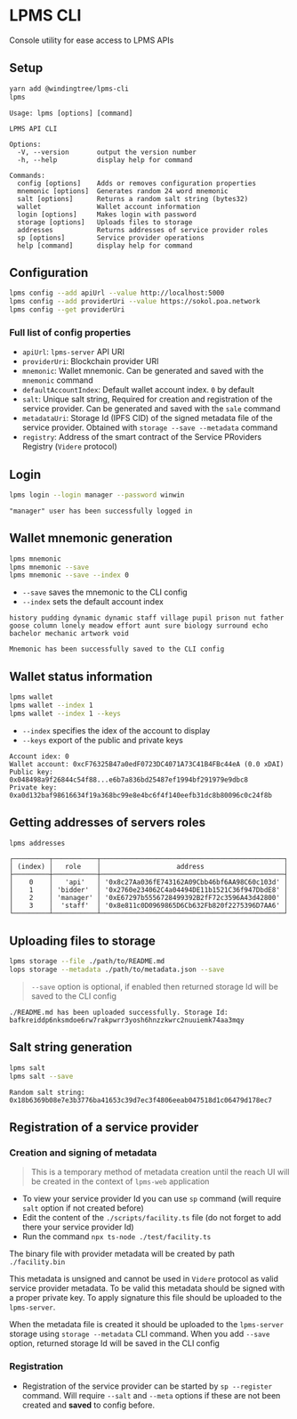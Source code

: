 # LPMS CLI
Console utility for ease access to LPMS APIs

## Setup

```bash
yarn add @windingtree/lpms-cli
lpms
```

```
Usage: lpms [options] [command]

LPMS API CLI

Options:
  -V, --version       output the version number
  -h, --help          display help for command

Commands:
  config [options]    Adds or removes configuration properties
  mnemonic [options]  Generates random 24 word mnemonic
  salt [options]      Returns a random salt string (bytes32)
  wallet              Wallet account information
  login [options]     Makes login with password
  storage [options]   Uploads files to storage
  addresses           Returns addresses of service provider roles
  sp [options]        Service provider operations
  help [command]      display help for command
```

## Configuration

```bash
lpms config --add apiUrl --value http://localhost:5000
lpms config --add providerUri --value https://sokol.poa.network
lpms config --get providerUri
```

### Full list of config properties

- `apiUrl`: `lpms-server` API URI
- `providerUri`: Blockchain provider URI
- `mnemonic`: Wallet mnemonic. Can be generated and saved with the `mnemonic` command
- `defaultAccountIndex`: Default wallet account index. `0` by default
- `salt`: Unique salt string, Required for creation and registration of the service provider. Can be generated and saved with the `sale` command
- `metadataUri`: Storage Id (IPFS CID) of the signed metadata file of the service provider. Obtained with `storage --save --metadata` command
- `registry`: Address of the smart contract of the Service PRoviders Registry (`Videre` protocol)

## Login

```bash
lpms login --login manager --password winwin
```

```
"manager" user has been successfully logged in
```

## Wallet mnemonic generation

```bash
lpms mnemonic
lpms mnemonic --save
lpms mnemonic --save --index 0
```

- `--save` saves the mnemonic to the CLI config
- `--index` sets the default account index

```
history pudding dynamic dynamic staff village pupil prison nut father goose column lonely meadow effort aunt sure biology surround echo bachelor mechanic artwork void

Mnemonic has been successfully saved to the CLI config
```

## Wallet status information

```bash
lpms wallet
lpms wallet --index 1
lpms wallet --index 1 --keys
```

- `--index` specifies the idex of the account to display
- `--keys` export of the public and private keys

```
Account idex: 0
Wallet account: 0xcF76325B47a0edF0723DC4071A73C41B4FBc44eA (0.0 xDAI)
Public key: 0x048498a9f26844c54f88...e6b7a836bd25487ef1994bf291979e9dbc8
Private key: 0xa0d132baf98616634f19a368bc99e8e4bc6f4f140eefb31dc8b80096c0c24f8b
```

## Getting addresses of servers roles

```bash
lpms addresses
```

```
┌─────────┬───────────┬──────────────────────────────────────────────┐
│ (index) │   role    │                   address                    │
├─────────┼───────────┼──────────────────────────────────────────────┤
│    0    │   'api'   │ '0x8c27Aa036fE743162A09Cbb46bf6AA98C60c103d' │
│    1    │ 'bidder'  │ '0x2760e234062C4a04494DE11b1521C36f947DbdE8' │
│    2    │ 'manager' │ '0xE67297b5556728499392B2fF72c3596A43d42800' │
│    3    │  'staff'  │ '0x8e811c0D0969865D6Cb632Fb820f2275396D7AA6' │
└─────────┴───────────┴──────────────────────────────────────────────┘
```

## Uploading files to storage

```bash
lpms storage --file ./path/to/README.md
lops storage --metadata ./path/to/metadata.json --save
```

> `--save` option is optional, if enabled then returned storage Id will be saved to the CLI config

```
./README.md has been uploaded successfully. Storage Id: bafkreiddp6nksmdoe6rw7rakpwrr3yosh6hnzzkwrc2nuuiemk74aa3mqy
```

## Salt string generation

```bash
lpms salt
lpms salt --save
```

```
Random salt string: 0x18b6369b08e7e3b3776ba41653c39d7ec3f4806eeab047518d1c06479d178ec7
```

## Registration of a service provider

### Creation and signing of metadata

> This is a temporary method of metadata creation until the reach UI will be created in the context of `lpms-web` application

- To view your service provider Id you can use `sp` command (will require `salt` option if not created before)
- Edit the content of the `./scripts/facility.ts` file (do not forget to add there your service provider Id)
- Run the command `npx ts-node ./test/facility.ts`

The binary file with provider metadata will be created by path `./facility.bin`

This metadata is unsigned and cannot be used in `Videre` protocol as valid service provider metadata. To be valid this metadata should be signed with a proper private key. To apply signature this file should be uploaded to the `lpms-server`.

When the metadata file is created it should be uploaded to the `lpms-server` storage using `storage --metadata` CLI command. When you add `--save` option, returned storage Id will be saved in the CLI config

### Registration

- Registration of the service provider can be started by `sp --register` command. Will require `--salt` and `--meta` options if these are not been created and **saved** to config before.
